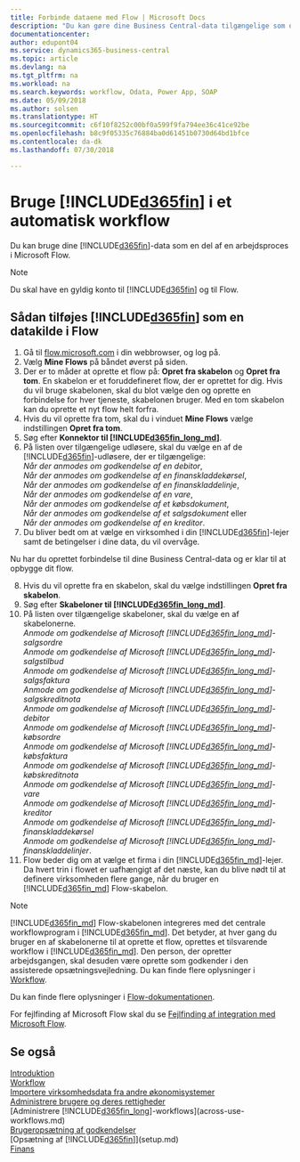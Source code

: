 ```yaml
---
title: Forbinde dataene med Flow | Microsoft Docs
description: "Du kan gøre dine Business Central-data tilgængelige som datakilde og angive en OData URL-adresse til dine webtjenester for at oprette et automatiseret workflow."
documentationcenter: 
author: edupont04
ms.service: dynamics365-business-central
ms.topic: article
ms.devlang: na
ms.tgt_pltfrm: na
ms.workload: na
ms.search.keywords: workflow, Odata, Power App, SOAP
ms.date: 05/09/2018
ms.author: solsen
ms.translationtype: HT
ms.sourcegitcommit: c6f10f8252c00bf0a599f9fa794ee36c41ce92be
ms.openlocfilehash: b8c9f05335c76884ba0d61451b0730d64bd1bfce
ms.contentlocale: da-dk
ms.lasthandoff: 07/30/2018

---
```

# <a name="using-included365finincludesd365finmdmd-in-an-automated-workflow"></a>Bruge [!INCLUDE[d365fin](includes/d365fin_md.md)] i et automatisk workflow
Du kan bruge dine [!INCLUDE[d365fin](includes/d365fin_md.md)]-data som en del af en arbejdsproces i Microsoft Flow.  

> [!NOTE]  
>   Du skal have en gyldig konto til [!INCLUDE[d365fin](includes/d365fin_md.md)] og til Flow.  

## <a name="to-add-included365finincludesd365finmdmd-as-a-data-source-in-flow"></a>Sådan tilføjes [!INCLUDE[d365fin](includes/d365fin_md.md)] som en datakilde i Flow
1. Gå til [flow.microsoft.com](https://flow.microsoft.com/en-us/) i din webbrowser, og log på.
2. Vælg **Mine Flows** på båndet øverst på siden.
3. Der er to måder at oprette et flow på: **Opret fra skabelon** og **Opret fra tom**. En skabelon er et foruddefineret flow, der er oprettet for dig.  Hvis du vil bruge skabelonen, skal du blot vælge den og oprette en forbindelse for hver tjeneste, skabelonen bruger. Med en tom skabelon kan du oprette et nyt flow helt forfra.
4. Hvis du vil oprette fra tom, skal du i vinduet **Mine Flows** vælge indstillingen **Opret fra tom**.
5. Søg efter **Konnektor til [!INCLUDE[d365fin_long_md](includes/d365fin_long_md.md)]**.
6. På listen over tilgængelige udløsere, skal du vælge en af de [!INCLUDE[d365fin](includes/d365fin_md.md)]-udløsere, der er tilgængelige:  
    *Når der anmodes om godkendelse af en debitor*,  
    *Når der anmodes om godkendelse af en finanskladdekørsel*,  
    *Når der anmodes om godkendelse af en finanskladdelinje*,  
    *Når der anmodes om godkendelse af en vare*,  
    *Når der anmodes om godkendelse af et købsdokument*,  
    *Når der anmodes om godkendelse af et salgsdokument* eller  
    *Når der anmodes om godkendelse af en kreditor*.
7. Du bliver bedt om at vælge en virksomhed i din [!INCLUDE[d365fin](includes/d365fin_md.md)]-lejer samt de betingelser i dine data, du vil overvåge.

Nu har du oprettet forbindelse til dine Business Central-data og er klar til at opbygge dit flow.

8. Hvis du vil oprette fra en skabelon, skal du vælge indstillingen **Opret fra skabelon**.
9. Søg efter **Skabeloner til [!INCLUDE[d365fin_long_md](includes/d365fin_long_md.md)]**.
10. På listen over tilgængelige skabeloner, skal du vælge en af skabelonerne.  
    *Anmode om godkendelse af Microsoft [!INCLUDE[d365fin_long_md](includes/d365fin_long_md.md)]-salgsordre*  
    *Anmode om godkendelse af Microsoft [!INCLUDE[d365fin_long_md](includes/d365fin_long_md.md)]-salgstilbud*  
    *Anmode om godkendelse af Microsoft [!INCLUDE[d365fin_long_md](includes/d365fin_long_md.md)]-salgsfaktura*  
    *Anmode om godkendelse af Microsoft [!INCLUDE[d365fin_long_md](includes/d365fin_long_md.md)]-salgskreditnota*  
    *Anmode om godkendelse af Microsoft [!INCLUDE[d365fin_long_md](includes/d365fin_long_md.md)]-debitor*  
    *Anmode om godkendelse af Microsoft [!INCLUDE[d365fin_long_md](includes/d365fin_long_md.md)]-købsordre*  
    *Anmode om godkendelse af Microsoft [!INCLUDE[d365fin_long_md](includes/d365fin_long_md.md)]-købsfaktura*  
    *Anmode om godkendelse af Microsoft [!INCLUDE[d365fin_long_md](includes/d365fin_long_md.md)]-købskreditnota*  
    *Anmode om godkendelse af Microsoft [!INCLUDE[d365fin_long_md](includes/d365fin_long_md.md)]-vare*  
    *Anmode om godkendelse af Microsoft [!INCLUDE[d365fin_long_md](includes/d365fin_long_md.md)]-kreditor*  
    *Anmode om godkendelse af Microsoft [!INCLUDE[d365fin_long_md](includes/d365fin_long_md.md)]-finanskladdekørsel*  
    *Anmode om godkendelse af Microsoft [!INCLUDE[d365fin_long_md](includes/d365fin_long_md.md)]-finanskladdelinjer*.  
11. Flow beder dig om at vælge et firma i din [!INCLUDE[d365fin_md](includes/d365fin_md.md)]-lejer. Da hvert trin i flowet er uafhængigt af det næste, kan du blive nødt til at definere virksomheden flere gange, når du bruger en [!INCLUDE[d365fin_md](includes/d365fin_md.md)] Flow-skabelon.

> [!NOTE]  
> [!INCLUDE[d365fin_md](includes/d365fin_md.md)] Flow-skabelonen integreres med det centrale workflowprogram i [!INCLUDE[d365fin_md](includes/d365fin_md.md)]. Det betyder, at hver gang du bruger en af skabelonerne til at oprette et flow, oprettes et tilsvarende workflow i [!INCLUDE[d365fin_md](includes/d365fin_md.md)]. Den person, der opretter arbejdsgangen, skal desuden være oprette som godkender i den assisterede opsætningsvejledning. Du kan finde flere oplysninger i [Workflow](across-workflow.md).

Du kan finde flere oplysninger i [Flow-dokumentationen](https://docs.microsoft.com/en-us/flow/getting-started).

For fejlfinding af Microsoft Flow skal du se [Fejlfinding af integration med Microsoft Flow](across-troubleshooting-how-use-financials-data-source-flow.md).

## <a name="see-also"></a>Se også
[Introduktion](product-get-started.md)  
[Workflow](across-workflow.md)  
[Importere virksomhedsdata fra andre økonomisystemer](across-import-data-configuration-packages.md)  
[Administrere brugere og deres rettigheder](ui-how-users-permissions.md)   
[Administrere [!INCLUDE[d365fin_long](includes/d365fin_long_md.md)]-workflows](across-use-workflows.md)  
[Brugeropsætning af godkendelser](across-how-to-set-up-approval-users.md)  
[Opsætning af [!INCLUDE[d365fin](includes/d365fin_md.md)]](setup.md)  
[Finans](finance.md)  

